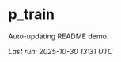 # p_train

Auto-updating README demo.

<!--START_SECTION:status-->
_Last run: 2025-10-30 13:31 UTC_
<!--END_SECTION:status-->




































































































































































































































































































































































































































































































































































































































































































































































































































































































































































































































































































































































































































































































































































































































































































































































































































































